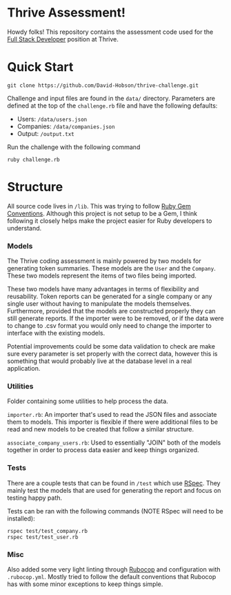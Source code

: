 # Thrive Assessment!
Howdy folks! This repository contains the assessment code used for the [Full Stack Developer](https://thrivemycareer.applytojobs.ca/engineering/31322) position at Thrive.


# Quick Start
```
git clone https://github.com/David-Hobson/thrive-challenge.git
```

Challenge and input files are found in the `data/` directory. Parameters are defined at the top of the `challenge.rb` file and have the following defaults:
- Users: `/data/users.json`
- Companies: `/data/companies.json`
- Output: `/output.txt`

Run the challenge with the following command
```
ruby challenge.rb
```

# Structure
All source code lives in `/lib`. This was trying to follow [Ruby Gem Conventions]([https://](https://guides.rubygems.org/what-is-a-gem/)). Although this project is not setup to be a Gem, I think following it closely helps make the project easier for Ruby developers to understand.

### Models
The Thrive coding assessment is mainly powered by two models for generating token summaries. These models are the `User` and the `Company`. These two models represent the items of two files being imported. 

These two models have many advantages in terms of flexibility and reusability. Token reports can be generated for a single company or any single user without having to manipulate the models themselves. Furthermore, provided that the models are constructed properly they can still generate reports. If the importer were to be removed, or if the data were to change to .csv format you would only need to change the importer to interface with the existing models.

Potential improvements could be some data validation to check are make sure every parameter is set properly with the correct data, however this is something that would probably live at the database level in a real application.

### Utilities

Folder containing some utilities to help process the data. 

`importer.rb`: An importer that's used to read the JSON files and associate them to models. This importer is flexible if there were additional files to be read and new models to be created that follow a similar structure.

`associate_company_users.rb`: Used to essentially "JOIN" both of the models together in order to process data easier and keep things organized.

### Tests

There are a couple tests that can be found in `/test` which use [RSpec](https://rspec.info/). They mainly test the models that are used for generating the report and focus on testing happy path.

Tests can be ran with the following commands (NOTE RSpec will need to be installed):
```
rspec test/test_company.rb
rspec test/test_user.rb
```

### Misc
Also added some very light linting through [Rubocop](https://rubocop.org/) and configuration with `.rubocop.yml`. Mostly tried to follow the default conventions that Rubocop has with some minor exceptions to keep things simple.